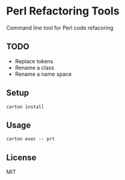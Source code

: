 # Perl Refactoring Tools

Command line tool for Perl code refacoring

## TODO

- Replace tokens
- Rename a class
- Rename a name space

## Setup

```
carton install
```

## Usage

```
carton exec -- prt
```

## License

MIT

